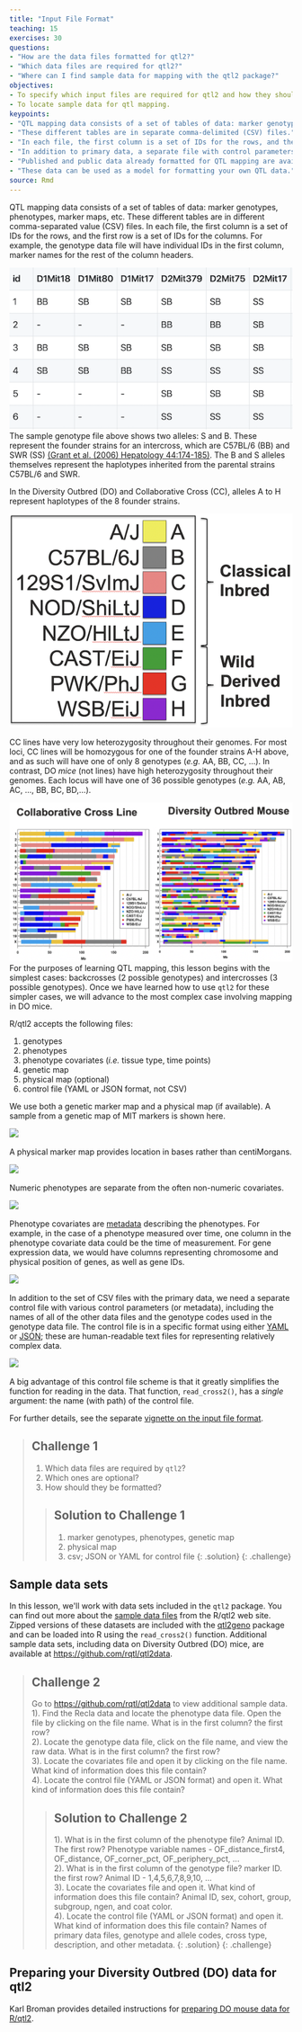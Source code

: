 ```yaml
---
title: "Input File Format"
teaching: 15
exercises: 30
questions:
- "How are the data files formatted for qtl2?"
- "Which data files are required for qtl2?"
- "Where can I find sample data for mapping with the qtl2 package?"
objectives:
- To specify which input files are required for qtl2 and how they should be formatted.
- To locate sample data for qtl mapping.
keypoints:
- "QTL mapping data consists of a set of tables of data: marker genotypes, phenotypes, marker maps, etc."
- "These different tables are in separate comma-delimited (CSV) files."
- "In each file, the first column is a set of IDs for the rows, and the first row is a set of IDs for the columns."
- "In addition to primary data, a separate file with control parameters (or metadata) in either [YAML](http://www.yaml.org) or [JSON](http://json.org) format is required."
- "Published and public data already formatted for QTL mapping are available on the web."
- "These data can be used as a model for formatting your own QTL data."
source: Rmd
---
```




QTL mapping data consists of a set of tables of data: marker
genotypes, phenotypes, marker maps, etc. These different tables are in different comma-separated value (CSV) files. In each file, the first column is a set of IDs for the rows, and the first row is a set of IDs for the columns. For example, the genotype data file will have individual IDs in the first column, marker names for the rest of the column headers.

![](../fig/iron-geno-sample.png)
The sample genotype file above shows two alleles: S and B. These represent the founder strains for an intercross, which are C57BL/6 (BB) and SWR (SS) [(Grant et al. (2006) Hepatology 44:174-185)](https://pubmed.ncbi.nlm.nih.gov/16799992/). The B and S alleles themselves represent the haplotypes inherited from the parental strains C57BL/6 and SWR.  

In the Diversity Outbred (DO) and Collaborative Cross (CC), alleles A to H represent haplotypes of the 8 founder strains.

![](../fig/cc-founder-alleles.png)

CC lines have very low heterozygosity throughout their genomes. For most loci, 
CC lines will be homozygous for one of the founder strains A-H above, and as
such will have one of only 8 genotypes (*e.g.* AA, BB, CC, ...). In contrast,
DO *mice* (not lines) have high heterozygosity throughout their genomes. Each
locus will have one of 36 possible genotypes (*e.g.* AA, AB, AC, ..., BB, BC, BD,...).

![](../fig/cc-do-genome-comparison.png)
For the purposes of learning QTL mapping, this lesson begins with the simplest
cases: backcrosses (2 possible genotypes) and intercrosses (3 possible genotypes).
Once we have learned how to use `qtl2` for these simpler cases, we will advance
to the most complex case involving mapping in DO mice.

R/qtl2 accepts the following files:
1. genotypes
2. phenotypes
3. phenotype covariates (*i.e.* tissue type, time points)  
4. genetic map  
5. physical map (optional)  
6. control file (YAML or JSON format, not CSV)

We use both a genetic marker map and a physical map (if available). A sample from a genetic map of MIT markers is shown here.

![](../fig/iron-geno-map-sample.png)

A physical marker map provides location in bases rather than centiMorgans.

![](../fig/iron-phys-map-sample.png)

Numeric phenotypes are separate from the often non-numeric covariates.

![](../fig/iron-pheno-sample.png)

Phenotype covariates are [metadata](https://en.wikipedia.org/wiki/Metadata) describing the phenotypes. For example, in the case of a phenotype measured over time, one column in the phenotype covariate data could be the time of measurement. For gene expression data, we would have columns representing chromosome and physical position of genes, as well as gene IDs.

![](../fig/iron-phenocovar-sample.png)

In addition to the set of CSV files with the primary data, we need a separate control file with various control parameters
(or metadata), including the names of all of the other data files and the genotype codes used in the genotype data file. The control file is in a specific format using either [YAML](http://www.yaml.org) or
[JSON](http://json.org); these are human-readable text files for
representing relatively complex data.

![](../fig/iron-control-file-sample.png)


A big advantage of this control file scheme is that it greatly
simplifies the function for reading in the data. That function,
`read_cross2()`, has a _single_ argument: the name (with path) of the control file.

For further details, see the separate [vignette on the input file format](http://kbroman.org/qtl2/assets/vignettes/input_files.html).

> ## Challenge 1
> 1. Which data files are required by `qtl2`?  
> 2. Which ones are optional?  
> 3. How should they be formatted?
>
> > ## Solution to Challenge 1
> > 1. marker genotypes, phenotypes, genetic map
> > 2. physical map
> > 1. csv; JSON or YAML for control file
> {: .solution}
{: .challenge}

## Sample data sets

In this lesson, we'll work with data sets included in the `qtl2` package. You can find out more about the [sample data files](http://kbroman.org/qtl2/pages/sampledata.html) from the R/qtl2 web site. Zipped versions of these datasets are included with the [qtl2geno](https://github.com/rqtl/qtl2geno) package and can be loaded into R using the `read_cross2()` function.
Additional sample data sets, including data on Diversity Outbred (DO) mice, are available at <https://github.com/rqtl/qtl2data>.

> ## Challenge 2
> Go to <https://github.com/rqtl/qtl2data> to view additional sample data.  
> 1). Find the Recla data and locate the phenotype data file. Open the file by clicking on the file name. What is in the first column? the first row?  
> 2). Locate the genotype data file, click on the file name, and view the raw data. What is in the first column? the first row?  
> 3). Locate the covariates file and open it by clicking on the file name. What kind of information does this file contain?  
> 4). Locate the control file (YAML or JSON format) and open it. What kind of information does this file contain?  
>
> > ## Solution to Challenge 2
> >
> > 1). What is in the first column of the phenotype file? Animal ID. The first row? Phenotype variable names - OF_distance_first4, OF_distance, OF_corner_pct, OF_periphery_pct, ...  
> > 2). What is in the first column of the genotype file? marker ID. the first row? Animal ID - 1,4,5,6,7,8,9,10, ...  
> 3). Locate the covariates file and open it. What kind of information does this file contain? Animal ID, sex, cohort, group, subgroup, ngen, and coat color.  
> 4). Locate the control file (YAML or JSON format) and open it. What kind of information does this file contain? Names of primary data files, genotype and allele codes, cross type, description, and other metadata.
> {: .solution}
{: .challenge}


## Preparing your Diversity Outbred (DO) data for qtl2

Karl Broman provides detailed instructions for [preparing DO mouse data for R/qtl2](https://kbroman.org/qtl2/pages/prep_do_data.html).







